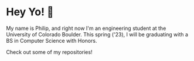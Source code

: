 # Hey Yo! 👋

My name is Philip, and right now I'm an engineering student at the University of Colorado Boulder. This spring ('23), I will be graduating with a BS in Computer Science with Honors. 

Check out some of my repositories! 

<!--
**philipknott/philipknott** is a ✨ _special_ ✨ repository because its `README.md` (this file) appears on your GitHub profile.

Here are some ideas to get you started:

- 🔭 I’m currently working on ...
- 🌱 I’m currently learning ...
- 👯 I’m looking to collaborate on ...
- 🤔 I’m looking for help with ...
- 💬 Ask me about ...
- 📫 How to reach me: ...
- 😄 Pronouns: ...
- ⚡ Fun fact: ...
-->
